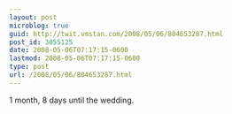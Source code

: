 ```yaml
---
layout: post
microblog: true
guid: http://twit.vmstan.com/2008/05/06/804653287.html
post_id: 3055125
date: 2008-05-06T07:17:15-0600
lastmod: 2008-05-06T07:17:15-0600
type: post
url: /2008/05/06/804653287.html
---
```

1 month, 8 days until the wedding.
